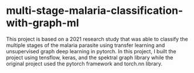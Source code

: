# multi-stage-malaria-classification-with-graph-ml

This project is based on a 2021 research study that was able to classify the multiple stages of the malaria parasite using transfer learning and unsupervised graph deep learning in pytorch. In this project, I built the project using tensflow, keras, and the spektral graph library while the original project used the pytorch framework and torch.nn library.
